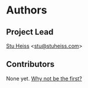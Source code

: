 # Authors

## Project Lead
[Stu Heiss](https://github.com/stuheiss) &lt;stu@stuheiss.com&gt;

## Contributors
None yet. [Why not be the first?](CONTRIBUTING.md)
